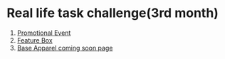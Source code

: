 # Real life task challenge(3rd month)
1. [Promotional Event](https://a331998513.github.io/projects/pricebox/)
2. [Feature Box](https://a331998513.github.io/projects/Featurebox/)
3. [Base Apparel coming soon page](https://a331998513.github.io/projects/BeautyMain/)
